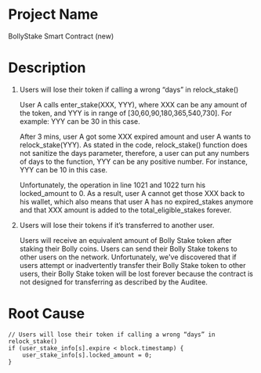 # Project Name
BollyStake Smart Contract (new)

# Description
1. Users will lose their token if calling a wrong “days” in relock_stake() 
    
    User A calls enter_stake(XXX, YYY), where XXX can be any amount of the token, and YYY is in range of [30,60,90,180,365,540,730]. For example: YYY can be 30 in this case.
    
    After 3 mins, user A got some XXX expired amount and user A wants to relock_stake(YYY). As stated in the code, relock_stake() function does not sanitize the days parameter, therefore, a user can put any numbers of days to the function, YYY can be any positive number. For instance, YYY can be 10 in this case.
    
    Unfortunately, the operation in line 1021 and 1022 turn his locked_amount to 0. As a result, user A cannot get those XXX back to his wallet, which also means that user A has no expired_stakes anymore and that XXX amount is added to the total_eligible_stakes forever. 
    
2. Users will lose their tokens if it’s transferred to another user. 
    
    Users will receive an equivalent amount of Bolly Stake token after staking their Bolly coins. Users can send their Bolly Stake tokens to other users on the network. Unfortunately, we've discovered that if users attempt or inadvertently transfer their Bolly Stake token to other users, their Bolly Stake token will be lost forever because the contract is not designed for transferring as described by the Auditee.

# Root Cause
```solidity
// Users will lose their token if calling a wrong “days” in relock_stake()
if (user_stake_info[s].expire < block.timestamp) {
	user_stake_info[s].locked_amount = 0;
}